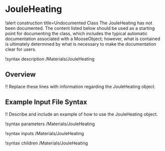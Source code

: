 # JouleHeating

!alert construction title=Undocumented Class
The JouleHeating has not been documented. The content listed below should be used as a starting point for
documenting the class, which includes the typical automatic documentation associated with a
MooseObject; however, what is contained is ultimately determined by what is necessary to make the
documentation clear for users.

!syntax description /Materials/JouleHeating

## Overview

!! Replace these lines with information regarding the JouleHeating object.

## Example Input File Syntax

!! Describe and include an example of how to use the JouleHeating object.

!syntax parameters /Materials/JouleHeating

!syntax inputs /Materials/JouleHeating

!syntax children /Materials/JouleHeating
